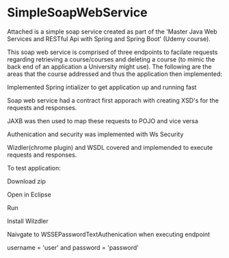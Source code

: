 # SimpleSoapWebService

Attached is a simple soap service created as part of the 'Master Java Web Services and RESTful Api with Spring and Spring Boot' (Udemy course).

This soap web service is comprised of three endpoints to facilate requests regarding retrieving a course/courses and deleting a course (to mimic the back end of an application a University might use). The following are the areas that the course addressed and thus the application then implemented:

Implemented Spring intializer to get application up and running fast

Soap web service had a contract first apporach with creating XSD's for the requests and responses. 

JAXB was then used to map these requests to POJO and vice versa

Authenication and security was implemented with Ws Security

Wizdler(chrome plugin) and WSDL covered and implemended to execute requests and responses.


To test application:

Download zip

Open in Eclipse

Run

Install Wilzdler

Naivgate to WSSEPasswordTextAuthenication when executing endpoint

username = 'user' and password = 'password'


